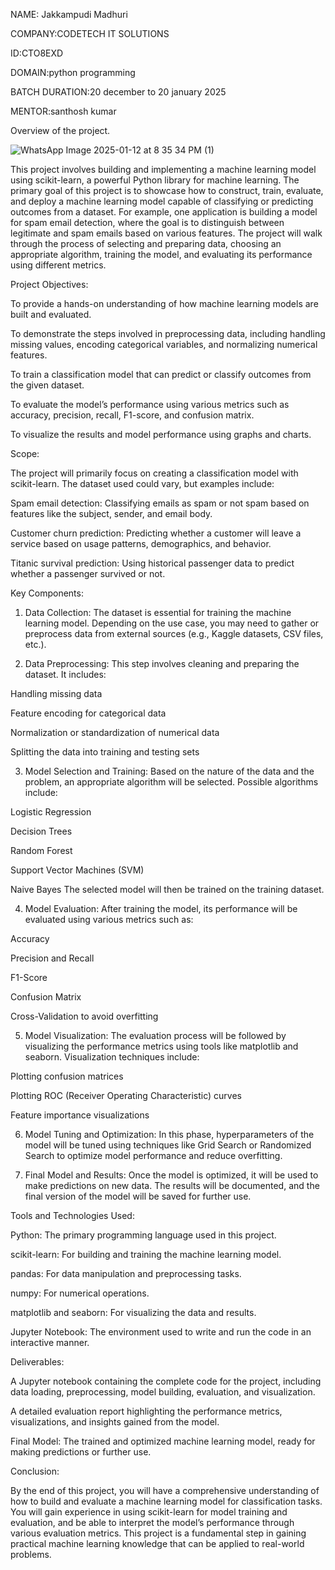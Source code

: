 NAME: Jakkampudi Madhuri

COMPANY:CODETECH IT SOLUTIONS

ID:CTO8EXD

DOMAIN:python programming

BATCH DURATION:20 december to 20 january 2025

MENTOR:santhosh kumar

Overview of the project.




![WhatsApp Image 2025-01-12 at 8 35 34 PM (1)](https://github.com/user-attachments/assets/3c27faa0-cbf1-4813-993b-1ad8c988717b)




This project involves building and implementing a machine learning model using scikit-learn, a powerful Python library for machine learning. The primary goal of this project is to showcase how to construct, train, evaluate, and deploy a machine learning model capable of classifying or predicting outcomes from a dataset. For example, one application is building a model for spam email detection, where the goal is to distinguish between legitimate and spam emails based on various features. The project will walk through the process of selecting and preparing data, choosing an appropriate algorithm, training the model, and evaluating its performance using different metrics.

Project Objectives:

To provide a hands-on understanding of how machine learning models are built and evaluated.

To demonstrate the steps involved in preprocessing data, including handling missing values, encoding categorical variables, and normalizing numerical features.

To train a classification model that can predict or classify outcomes from the given dataset.

To evaluate the model’s performance using various metrics such as accuracy, precision, recall, F1-score, and confusion matrix.

To visualize the results and model performance using graphs and charts.


Scope:

The project will primarily focus on creating a classification model with scikit-learn. The dataset used could vary, but examples include:

Spam email detection: Classifying emails as spam or not spam based on features like the subject, sender, and email body.

Customer churn prediction: Predicting whether a customer will leave a service based on usage patterns, demographics, and behavior.

Titanic survival prediction: Using historical passenger data to predict whether a passenger survived or not.


Key Components:

1. Data Collection: The dataset is essential for training the machine learning model. Depending on the use case, you may need to gather or preprocess data from external sources (e.g., Kaggle datasets, CSV files, etc.).


2. Data Preprocessing: This step involves cleaning and preparing the dataset. It includes:

Handling missing data

Feature encoding for categorical data

Normalization or standardization of numerical data

Splitting the data into training and testing sets



3. Model Selection and Training: Based on the nature of the data and the problem, an appropriate algorithm will be selected. Possible algorithms include:

Logistic Regression

Decision Trees

Random Forest

Support Vector Machines (SVM)

Naive Bayes The selected model will then be trained on the training dataset.



4. Model Evaluation: After training the model, its performance will be evaluated using various metrics such as:

Accuracy

Precision and Recall

F1-Score

Confusion Matrix

Cross-Validation to avoid overfitting



5. Model Visualization: The evaluation process will be followed by visualizing the performance metrics using tools like matplotlib and seaborn. Visualization techniques include:

Plotting confusion matrices

Plotting ROC (Receiver Operating Characteristic) curves

Feature importance visualizations



6. Model Tuning and Optimization: In this phase, hyperparameters of the model will be tuned using techniques like Grid Search or Randomized Search to optimize model performance and reduce overfitting.


7. Final Model and Results: Once the model is optimized, it will be used to make predictions on new data. The results will be documented, and the final version of the model will be saved for further use.



Tools and Technologies Used:

Python: The primary programming language used in this project.

scikit-learn: For building and training the machine learning model.

pandas: For data manipulation and preprocessing tasks.

numpy: For numerical operations.

matplotlib and seaborn: For visualizing the data and results.

Jupyter Notebook: The environment used to write and run the code in an interactive manner.


Deliverables:

A Jupyter notebook containing the complete code for the project, including data loading, preprocessing, model building, evaluation, and visualization.

A detailed evaluation report highlighting the performance metrics, visualizations, and insights gained from the model.

Final Model: The trained and optimized machine learning model, ready for making predictions or further use.


Conclusion:

By the end of this project, you will have a comprehensive understanding of how to build and evaluate a machine learning model for classification tasks. You will gain experience in using scikit-learn for model training and evaluation, and be able to interpret the model’s performance through various evaluation metrics. This project is a fundamental step in gaining practical machine learning knowledge that can be applied to real-world problems.

